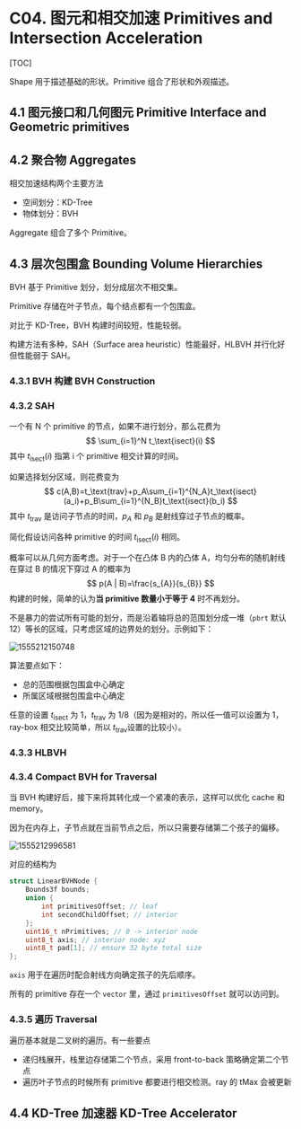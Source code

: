 # C04. 图元和相交加速 Primitives and Intersection Acceleration

[TOC]

Shape 用于描述基础的形状。Primitive 组合了形状和外观描述。

## 4.1 图元接口和几何图元 Primitive Interface and Geometric primitives

## 4.2 聚合物 Aggregates

相交加速结构两个主要方法

- 空间划分：KD-Tree
- 物体划分：BVH

Aggregate 组合了多个 Primitive。

## 4.3 层次包围盒 Bounding Volume Hierarchies

BVH 基于 Primitive 划分，划分成层次不相交集。

Primitive 存储在叶子节点，每个结点都有一个包围盒。

对比于 KD-Tree，BVH 构建时间较短，性能较弱。

构建方法有多种，SAH（Surface area heuristic）性能最好，HLBVH 并行化好但性能弱于 SAH。

### 4.3.1 BVH 构建 BVH Construction

### 4.3.2 SAH

一个有 N 个 primitive 的节点，如果不进行划分，那么花费为
$$
\sum_{i=1}^N t_\text{isect}(i)
$$
其中 $t_\text{isect}(i)$ 指第 i 个 primitive 相交计算的时间。

如果选择划分区域，则花费变为
$$
c(A,B)=t_\text{trav}+p_A\sum_{i=1}^{N_A}t_\text{isect}(a_i)+p_B\sum_{i=1}^{N_B}t_\text{isect}(b_i)
$$
其中 $t_\text{trav}$ 是访问子节点的时间，$p_A$ 和 $p_B$ 是射线穿过子节点的概率。

简化假设访问各种 primitive 的时间 $t_\text{isect}(i)$ 相同。

概率可以从几何方面考虑。对于一个在凸体 B 内的凸体 A，均匀分布的随机射线在穿过 B 的情况下穿过 A 的概率为
$$
p(A | B)=\frac{s_{A}}{s_{B}}
$$
构建的时候，简单的认为**当 primitive 数量小于等于 4** 时不再划分。

不是暴力的尝试所有可能的划分，而是沿着轴将总的范围划分成一堆（`pbrt` 默认 12）等长的区域，只考虑区域的边界处的划分。示例如下：

![1555212150748](assets/1555212150748.png)

算法要点如下：

- 总的范围根据包围盒中心确定
- 所属区域根据包围盒中心确定

任意的设置 $t_\text{isect}$ 为 1，$t_\text{trav}$ 为 1/8（因为是相对的，所以任一值可以设置为 1，ray-box 相交比较简单，所以 $t_\text{trav}​$ 设置的比较小）。

### 4.3.3 HLBVH

### 4.3.4 Compact BVH for Traversal

当 BVH 构建好后，接下来将其转化成一个紧凑的表示，这样可以优化 cache 和 memory。

因为在内存上，子节点就在当前节点之后，所以只需要存储第二个孩子的偏移。

![1555212996581](assets/1555212996581.png)

对应的结构为

```c++
struct LinearBVHNode {
    Bounds3f bounds;
    union {
        int primitivesOffset; // leaf
        int secondChildOffset; // interior
    };
    uint16_t nPrimitives; // 0 -> interior node
    uint8_t axis; // interior node: xyz
    uint8_t pad[1]; // ensure 32 byte total size
};
```

`axis` 用于在遍历时配合射线方向确定孩子的先后顺序。

所有的 primitive 存在一个 `vector` 里，通过 `primitivesOffset` 就可以访问到。

### 4.3.5 遍历 Traversal

遍历基本就是二叉树的遍历。有一些要点

- 递归栈展开，栈里边存储第二个节点，采用 front-to-back 策略确定第二个节点
- 遍历叶子节点的时候所有 primitive 都要进行相交检测。ray 的 tMax 会被更新

## 4.4 KD-Tree 加速器 KD-Tree Accelerator
